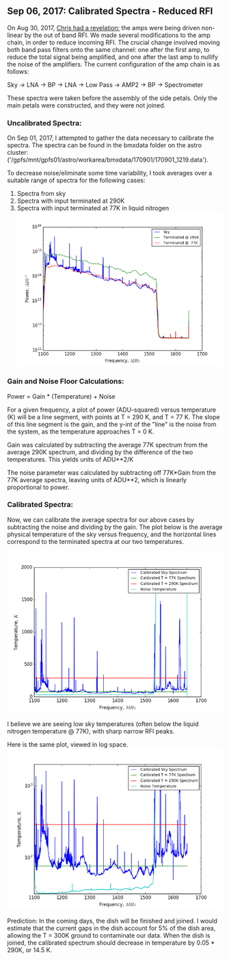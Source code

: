 ## Sep 06, 2017: Calibrated Spectra - Reduced RFI

On Aug 30, 2017, [Chris had a revelation:](postings/20170817_basindata/index.md) the amps were being driven non-linear
by the out of band RFI. We made several modifications to the amp chain, in order
to reduce incoming RFI. The crucial change involved moving both band pass
filters onto the same channel: one after the first amp, to reduce the total
signal being amplified, and one after the last amp to nullify the noise of the
amplifiers. The current configuration of the amp chain is as follows:

Sky -> LNA -> BP -> LNA -> Low Pass -> AMP2 -> BP -> Spectrometer

These spectra were taken before the assembly of the side petals. Only the main
petals were constructed, and they were not joined.
### Uncalibrated Spectra:

On Sep 01, 2017, I attempted to gather the data necessary to calibrate the
spectra. The spectra can be found in the bmxdata folder on the astro cluster:
('/gpfs/mnt/gpfs01/astro/workarea/bmxdata/170901/170901_1219.data').

To decrease noise/eliminate some time variability, I took averages over a
suitable range of spectra for the following cases:
1.  Spectra from sky
2.  Spectra with input terminated at 290K
3.  Spectra with input terminated at 77K in liquid nitrogen
![spectra](PC_uncal_spectrum.png)

### Gain and Noise Floor Calculations:

Power = Gain * (Temperature) + Noise

For a given frequency, a plot of power (ADU-squared) versus temperature (K) will be a
line segment, with points at T = 290 K, and T = 77 K. The slope of this line
segment is the gain, and the y-int of the "line" is the noise from the system,
as the temperature approaches T = 0 K.

Gain was calculated by subtracting the average 77K spectrum from the average
290K spectrum, and dividing by the difference of the two temperatures. This
yields units of ADU**2/K

The noise parameter was calculated by subtracting off 77K*Gain from the 77K
average spectra, leaving units of ADU**2, which is linearly proportional to
power. 

### Calibrated Spectra:

Now, we can calibrate the average spectra for our above cases by subtracting the
noise and dividing by the gain. The plot below is the average physical temperature of
the sky versus frequency, and the horizontal lines correspond to the terminated
spectra at our two temperatures.

![Temp](PC_Cal_Spec.png)

I believe we are seeing low sky temperatures (often below the liquid nitrogen
temperature @ 77K), with sharp narrow RFI peaks. 

Here is the same plot, viewed in log space.
![Log](PC_Cal_Spec_Log.png)

Prediction: In the coming days, the dish will be finished and joined. I would
estimate that the current gaps in the dish account for 5% of the dish area, allowing
the T = 300K ground to contaminate our data. When the dish is joined, the
calibrated spectrum should decrease in temperature by 0.05 * 290K, or 14.5 K.